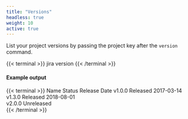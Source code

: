 ```yaml
---
title: "Versions"
headless: true
weight: 10
active: true
---
```


List your project versions by passing the project key after the `version` command.

{{< terminal >}}
jira version <project key>
{{< /terminal >}}

#### Example output

{{< terminal >}}
Name     Status       Release Date 
v1.0.0   Released     2017-03-14   
v1.3.0   Released     2018-08-01   
v2.0.0   Unreleased                
{{< /terminal >}}
